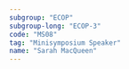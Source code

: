 ```yaml
---
subgroup: "ECOP"
subgroup-long: "ECOP-3"
code: "MS08"
tag: "Minisymposium Speaker"
name: "Sarah MacQueen"
---
```

